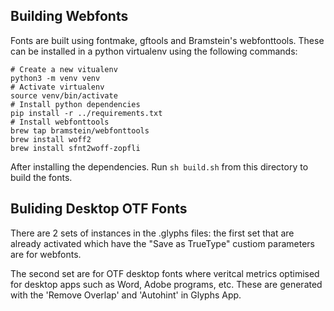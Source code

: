 ## Building Webfonts
Fonts are built using fontmake, gftools and Bramstein's webfonttools. These can be installed in a python virtualenv using the following commands:

```
# Create a new vitualenv
python3 -m venv venv
# Activate virtualenv
source venv/bin/activate
# Install python dependencies
pip install -r ../requirements.txt
# Install webfonttools
brew tap bramstein/webfonttools
brew install woff2
brew install sfnt2woff-zopfli
```

After installing the dependencies. Run `sh build.sh` from this directory to build the fonts.

## Buliding Desktop OTF Fonts
There are 2 sets of instances in the .glyphs files: the first set that are already activated which have the "Save as TrueType" custiom parameters are for webfonts. 

The second set are for OTF desktop fonts where veritcal metrics optimised for desktop apps such as Word, Adobe programs, etc. These are generated with the 'Remove Overlap' and 'Autohint' in Glyphs App.
